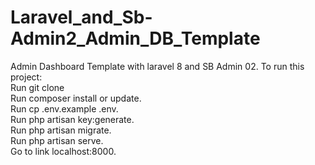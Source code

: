 # Laravel_and_Sb-Admin2_Admin_DB_Template
Admin Dashboard Template with laravel 8 and SB Admin 02.
To run this project:<br>
Run git clone <url><br>
Run composer install or update.<br>
Run cp .env.example .env.<br>
Run php artisan key:generate.<br>
Run php artisan migrate.<br>
Run php artisan serve.<br>
Go to link localhost:8000.<br>
